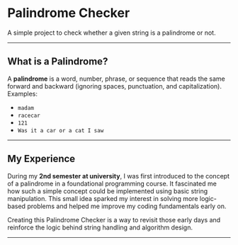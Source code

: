 # Palindrome Checker

A simple project to check whether a given string is a palindrome or not.

---

## What is a Palindrome?

A **palindrome** is a word, number, phrase, or sequence that reads the same forward and backward (ignoring spaces, punctuation, and capitalization).  
Examples:
- `madam`
- `racecar`
- `121`
- `Was it a car or a cat I saw`

---

## My Experience

During my **2nd semester at university**, I was first introduced to the concept of a palindrome in a foundational programming course. It fascinated me how such a simple concept could be implemented using basic string manipulation. This small idea sparked my interest in solving more logic-based problems and helped me improve my coding fundamentals early on.

Creating this Palindrome Checker is a way to revisit those early days and reinforce the logic behind string handling and algorithm design.

---

